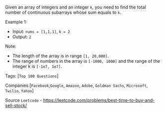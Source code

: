 Given an array of integers and an integer `k`, you need to find the total number of continuous subarrays whose sum equals to `k`.

Example 1:

- Input: `nums = [1,1,1]`, `k = 2`
- Output: `2`

Note:
- The length of the array is in range `[1, 20,000]`.
- The range of numbers in the array is `[-1000, 1000]` and the range of the integer k is `[-1e7, 1e7]`.

Tags: [`Top 100 Questions`]

Companies [`Facebook`,`Google`, `Amazon`, `Adobe`, `Goldman Sachs`, `Microsoft`, `Twilio`, `Yahoo`]

Source `Leetcode` - https://leetcode.com/problems/best-time-to-buy-and-sell-stock/